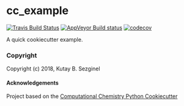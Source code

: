 cc_example
==============================
[//]: # (Badges)
[![Travis Build Status](https://travis-ci.org/REPLACE_WITH_OWNER_ACCOUNT/cc_example.png)](https://travis-ci.org/REPLACE_WITH_OWNER_ACCOUNT/cc_example)
[![AppVeyor Build status](https://ci.appveyor.com/api/projects/status/REPLACE_WITH_APPVEYOR_LINK/branch/master?svg=true)](https://ci.appveyor.com/project/REPLACE_WITH_OWNER_ACCOUNT/cc_example/branch/master)
[![codecov](https://codecov.io/gh/REPLACE_WITH_OWNER_ACCOUNT/cc_example/branch/master/graph/badge.svg)](https://codecov.io/gh/REPLACE_WITH_OWNER_ACCOUNT/cc_example/branch/master)

A quick cookiecutter example.

### Copyright

Copyright (c) 2018, Kutay B. Sezginel


#### Acknowledgements
 
Project based on the 
[Computational Chemistry Python Cookiecutter](https://github.com/choderalab/cookiecutter-python-comp-chem)
